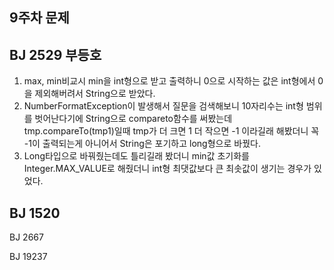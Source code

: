 9주차 문제
-----------------
BJ 2529 부등호
-----------------
1. max, min비교시 min을 int형으로 받고 출력하니 0으로 시작하는 값은 int형에서 0을 제외해버려서 String으로 받았다.
2. NumberFormatException이 발생해서 질문을 검색해보니 10자리수는 int형 범위를 벗어난다기에 String으로 compareto함수를 써봤는데
   tmp.compareTo(tmp1)일때 tmp가 더 크면 1 더 작으면 -1 이라길래 해봤더니 꼭 -1이 출력되는게 아니어서 String은 포기하고 long형으로 바꿨다.
3. Long타입으로 바꿔줬는데도 틀리길래 봤더니 min값 초기화를 Integer.MAX_VALUE로 해줬더니 int형 최댓값보다 큰 최솟값이 생기는 경우가 있었다.

BJ 1520
---------------
BJ 2667

BJ 19237
